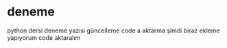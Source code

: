 # deneme
python dersi 
deneme yazısı
güncelleme
code a aktarma
şimdi biraz ekleme yapıyorum
code aktaralım
